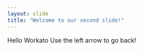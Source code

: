 ```yaml
---
layout: slide
title: "Welcome to our second slide!"
---
```

Hello Workato
Use the left arrow to go back!